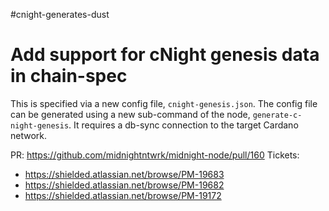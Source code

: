 #cnight-generates-dust
# Add support for cNight genesis data in chain-spec

This is specified via a new config file, `cnight-genesis.json`. The config file can be generated using a new sub-command of the node, `generate-c-night-genesis`. It requires a db-sync connection to the target Cardano network.

PR: https://github.com/midnightntwrk/midnight-node/pull/160
Tickets:
- https://shielded.atlassian.net/browse/PM-19683
- https://shielded.atlassian.net/browse/PM-19682
- https://shielded.atlassian.net/browse/PM-19172
